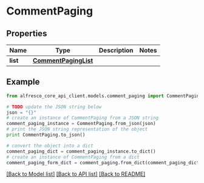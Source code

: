 # CommentPaging


## Properties
Name | Type | Description | Notes
------------ | ------------- | ------------- | -------------
**list** | [**CommentPagingList**](CommentPagingList.md) |  | 

## Example

```python
from alfresco_core_api_client.models.comment_paging import CommentPaging

# TODO update the JSON string below
json = "{}"
# create an instance of CommentPaging from a JSON string
comment_paging_instance = CommentPaging.from_json(json)
# print the JSON string representation of the object
print CommentPaging.to_json()

# convert the object into a dict
comment_paging_dict = comment_paging_instance.to_dict()
# create an instance of CommentPaging from a dict
comment_paging_form_dict = comment_paging.from_dict(comment_paging_dict)
```
[[Back to Model list]](../README.md#documentation-for-models) [[Back to API list]](../README.md#documentation-for-api-endpoints) [[Back to README]](../README.md)


